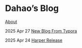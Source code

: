 # Dahao’s Blog

[About](./about.html)

2025 Apr 27 [New Blog From Typora](./blog/20250427-typora-web)

2025 Apr 24 [Harper Release](./blog/20250424-harper-release/index.html)
